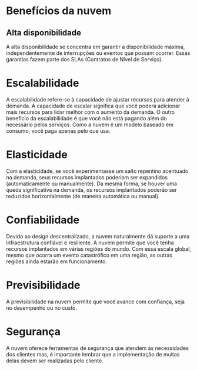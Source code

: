 # Benefícios da nuvem


## Alta disponibilidade

A alta disponibilidade se concentra em garantir a disponibilidade máxima, independentemente de interrupções ou eventos que possam ocorrer. Essas garantias fazem parte dos SLAs (Contratos de Nível de Serviço).

# Escalabilidade

A escalabilidade refere-se à capacidade de ajustar recursos para atender à demanda. A capacidade de escalar significa que você poderá adicionar mais recursos para lidar melhor com o aumento da demanda. O outro benefício da escalabilidade é que você não está pagando além do necessário pelos serviços. Como a nuvem é um modelo baseado em consumo, você paga apenas pelo que usa. 

# Elasticidade

Com a elasticidade, se você experimentasse um salto repentino acentuado na demanda, seus recursos implantados poderiam ser expandidos (automaticamente ou manualmente). 
Da mesma forma, se houver uma queda significativa na demanda, os recursos implantados poderão ser reduzidos horizontalmente (de maneira automática ou manual).

# Confiabilidade

Devido ao design descentralizado, a nuvem naturalmente dá suporte a uma infraestrutura confiável e resiliente. A nuvem permite que você tenha recursos implantados em várias regiões do mundo. Com essa escala global, mesmo que ocorra um evento catastrófico em uma região, as outras regiões ainda estarão em funcionamento. 

# Previsibilidade

A previsibilidade na nuvem permite que você avance com confiança, seja no desempenho ou no custo.

# Segurança

A nuvem oferece ferramentas de segurança que atendem às necessidades dos clientes mas, é importante lembrar que a implementação de muitas delas devem ser realizadas pelo cliente. 

